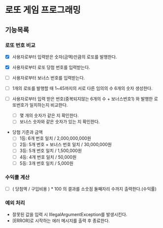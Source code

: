 # 로또 게임 프로그래밍

## 기능목록
### 로또 번호 비교
- [x] 사용자로부터 입력받은 숫자(금액)만큼의 로또를 발행한다.
- [x] 사용자로부터 로또 당첨 번호를 입력받는다.
- [ ] 사용자로부터 보너스 번호를 입력받는다.
- [ ] 1개의 로또를 발행할 때 1~45까지의 서로 다른 임의의 수 6개의 숫자 생성한다.

- [ ] 사용자로부터 입력 받은 번호(중복되지않는 6개의 수 + 보너스번호1) 와 발행한 로또번호가 일치하는지 비교한다.
   - [ ] 몇 개의 숫자가 같은 지 확인한다.
   - [ ] 보너스 숫자와 같은 숫자가 있는 지 확인한다.
- 당첨 기준과 금액
    - [ ] 1등: 6개 번호 일치 / 2,000,000,000원
    - [ ] 2등: 5개 번호 + 보너스 번호 일치 / 30,000,000원
    - [ ] 3등: 5개 번호 일치 / 1,500,000원
    - [ ] 4등: 4개 번호 일치 / 50,000원
    - [ ] 5등: 3개 번호 일치 / 5,000원
  
### 수익률 계산
- [ ] ( 당첨액 / 구입비용 ) * 100 의 결과를 소숫점 둘째자리 수까지 출력한다.(수익률)  

### 예외 처리
  - 잘못된 값을 입력 시 IllegalArgumentException를 발생시킨다.
  - [ERROR]로 시작하는 에러 메시지를 출력 후 종료한다.